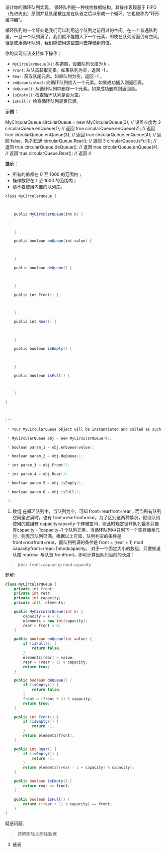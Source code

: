 设计你的循环队列实现。 循环队列是一种线性数据结构，其操作表现基于 FIFO（先进先出）原则并且队尾被连接在队首之后以形成一个循环。它也被称为“环形缓冲器”。

循环队列的一个好处是我们可以利用这个队列之前用过的空间。在一个普通队列里，一旦一个队列满了，我们就不能插入下一个元素，即使在队列前面仍有空间。但是使用循环队列，我们能使用这些空间去存储新的值。

你的实现应该支持如下操作：

-   `MyCircularQueue(k)`: 构造器，设置队列长度为 k 。
-   `Front`: 从队首获取元素。如果队列为空，返回 -1 。
-   `Rear`: 获取队尾元素。如果队列为空，返回 -1 。
-   `enQueue(value)`: 向循环队列插入一个元素。如果成功插入则返回真。
-   `deQueue()`: 从循环队列中删除一个元素。如果成功删除则返回真。
-   `isEmpty()`: 检查循环队列是否为空。
-   `isFull()`: 检查循环队列是否已满。

**示例：**

MyCircularQueue circularQueue = new MyCircularQueue(3); // 设置长度为 3
circularQueue.enQueue(1);  // 返回 true
circularQueue.enQueue(2);  // 返回 true
circularQueue.enQueue(3);  // 返回 true
circularQueue.enQueue(4);  // 返回 false，队列已满
circularQueue.Rear();  // 返回 3
circularQueue.isFull();  // 返回 true
circularQueue.deQueue();  // 返回 true
circularQueue.enQueue(4);  // 返回 true
circularQueue.Rear();  // 返回 4

**提示：**

-   所有的值都在 0 至 1000 的范围内；
-   操作数将在 1 至 1000 的范围内；
-   请不要使用内置的队列库。



```java
class MyCircularQueue {

  

    public MyCircularQueue(int k) {

  

    }

    public boolean enQueue(int value) {

  

    }

    public boolean deQueue() {

  

    }

    public int Front() {

  

    }

    public int Rear() {

  

    }

    public boolean isEmpty() {

  

    }

    public boolean isFull() {

  

    }

}

  

/**

 * Your MyCircularQueue object will be instantiated and called as such:

 * MyCircularQueue obj = new MyCircularQueue(k);

 * boolean param_1 = obj.enQueue(value);

 * boolean param_2 = obj.deQueue();

 * int param_3 = obj.Front();

 * int param_4 = obj.Rear();

 * boolean param_5 = obj.isEmpty();

 * boolean param_6 = obj.isFull();

 */
```


1. 数组
在循环队列中，当队列为空，可知 front=rearfront=rear；而当所有队列空间全占满时，也有 front=rearfront=rear。为了区别这两种情况，假设队列使用的数组有 capacitycapacity 个存储空间，则此时规定循环队列最多只能有capacity - 1capacity−1 个队列元素，当循环队列中只剩下一个空存储单元时，则表示队列已满。根据以上可知，队列判空的条件是 front=rearfront=rear，而队列判满的条件是 front = (rear + 1) mod capacityfront=(rear+1)modcapacity。
对于一个固定大小的数组，只要知道队尾 rearrear 与队首 frontfront，即可计算出队列当前的长度：
> (rear−front+capacity) mod capacity

题解:
```java
class MyCircularQueue {
    private int front;
    private int rear;
    private int capacity;
    private int[] elements;

    public MyCircularQueue(int k) {
        capacity = k + 1;
        elements = new int[capacity];
        rear = front = 0;
    }

    public boolean enQueue(int value) {
        if (isFull()) {
            return false;
        }
        elements[rear] = value;
        rear = (rear + 1) % capacity;
        return true;
    }

    public boolean deQueue() {
        if (isEmpty()) {
            return false;
        }
        front = (front + 1) % capacity;
        return true;
    }

    public int Front() {
        if (isEmpty()) {
            return -1;
        }
        return elements[front];
    }

    public int Rear() {
        if (isEmpty()) {
            return -1;
        }
        return elements[(rear - 1 + capacity) % capacity];
    }

    public boolean isEmpty() {
        return rear == front;
    }

    public boolean isFull() {
        return ((rear + 1) % capacity) == front;
    }
}
```

疑惑问题:
> 题解删除未删除数据
2. 链表
